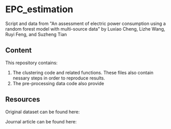 # EPC_estimation
Script and data from "An assessment of electric power consumption using a random forest model with multi-source data" by Luxiao Cheng, Lizhe Wang, Ruyi Feng, and Suzheng Tian

## Content
This repository contains:

  1. The clustering code and related functions. These files also contain nessary steps in order to reproduce results.
  2. The pre-processing data code also provide
  
  
 ## Resources
 
 Original dataset can be found here:
 
 Journal article can be found here: 
